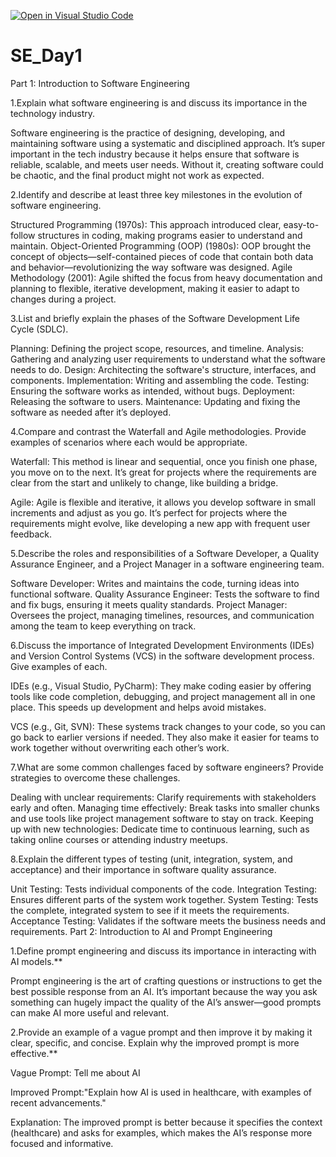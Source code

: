 [![Open in Visual Studio Code](https://classroom.github.com/assets/open-in-vscode-2e0aaae1b6195c2367325f4f02e2d04e9abb55f0b24a779b69b11b9e10269abc.svg)](https://classroom.github.com/online_ide?assignment_repo_id=15571999&assignment_repo_type=AssignmentRepo)
# SE_Day1
Part 1: Introduction to Software Engineering

1.Explain what software engineering is and discuss its importance in the technology industry.

Software engineering is the practice of designing, developing, and maintaining software using a systematic and disciplined approach. It’s super important in the tech industry because it helps ensure that software is reliable, scalable, and meets user needs. Without it, creating software could be chaotic, and the final product might not work as expected.

2.Identify and describe at least three key milestones in the evolution of software engineering.

Structured Programming (1970s): This approach introduced clear, easy-to-follow structures in coding, making programs easier to understand and maintain.
Object-Oriented Programming (OOP) (1980s): OOP brought the concept of objects—self-contained pieces of code that contain both data and behavior—revolutionizing the way software was designed.
Agile Methodology (2001): Agile shifted the focus from heavy documentation and planning to flexible, iterative development, making it easier to adapt to changes during a project.

3.List and briefly explain the phases of the Software Development Life Cycle (SDLC).

Planning: Defining the project scope, resources, and timeline.
Analysis: Gathering and analyzing user requirements to understand what the software needs to do.
Design: Architecting the software's structure, interfaces, and components.
Implementation: Writing and assembling the code.
Testing: Ensuring the software works as intended, without bugs.
Deployment: Releasing the software to users.
Maintenance: Updating and fixing the software as needed after it’s deployed.

4.Compare and contrast the Waterfall and Agile methodologies. Provide examples of scenarios where each would be appropriate.

Waterfall: This method is linear and sequential, once you finish one phase, you move on to the next. It’s great for projects where the requirements are clear from the start and unlikely to change, like building a bridge.
  
Agile: Agile is flexible and iterative, it allows you develop software in small increments and adjust as you go. It’s perfect for projects where the requirements might evolve, like developing a new app with frequent user feedback.

5.Describe the roles and responsibilities of a Software Developer, a Quality Assurance Engineer, and a Project Manager in a software engineering team.

Software Developer: Writes and maintains the code, turning ideas into functional software.
Quality Assurance Engineer: Tests the software to find and fix bugs, ensuring it meets quality standards.
Project Manager: Oversees the project, managing timelines, resources, and communication among the team to keep everything on track.

6.Discuss the importance of Integrated Development Environments (IDEs) and Version Control Systems (VCS) in the software development process. Give examples of each.

IDEs (e.g., Visual Studio, PyCharm): They make coding easier by offering tools like code completion, debugging, and project management all in one place. This speeds up development and helps avoid mistakes.
  
VCS (e.g., Git, SVN): These systems track changes to your code, so you can go back to earlier versions if needed. They also make it easier for teams to work together without overwriting each other’s work.

7.What are some common challenges faced by software engineers? Provide strategies to overcome these challenges.

Dealing with unclear requirements: Clarify requirements with stakeholders early and often.
Managing time effectively: Break tasks into smaller chunks and use tools like project management software to stay on track.
Keeping up with new technologies: Dedicate time to continuous learning, such as taking online courses or attending industry meetups.

8.Explain the different types of testing (unit, integration, system, and acceptance) and their importance in software quality assurance.

Unit Testing: Tests individual components of the code.
Integration Testing: Ensures different parts of the system work together.
System Testing: Tests the complete, integrated system to see if it meets the requirements.
Acceptance Testing: Validates if the software meets the business needs and requirements.
Part 2: Introduction to AI and Prompt Engineering

1.Define prompt engineering and discuss its importance in interacting with AI models.**

Prompt engineering is the art of crafting questions or instructions to get the best possible response from an AI. It’s important because the way you ask something can hugely impact the quality of the AI’s answer—good prompts can make AI more useful and relevant.

2.Provide an example of a vague prompt and then improve it by making it clear, specific, and concise. Explain why the improved prompt is more effective.**

Vague Prompt: Tell me about AI
  
Improved Prompt:"Explain how AI is used in healthcare, with examples of recent advancements."
  
Explanation: The improved prompt is better because it specifies the context (healthcare) and asks for examples, which makes the AI’s response more focused and informative.